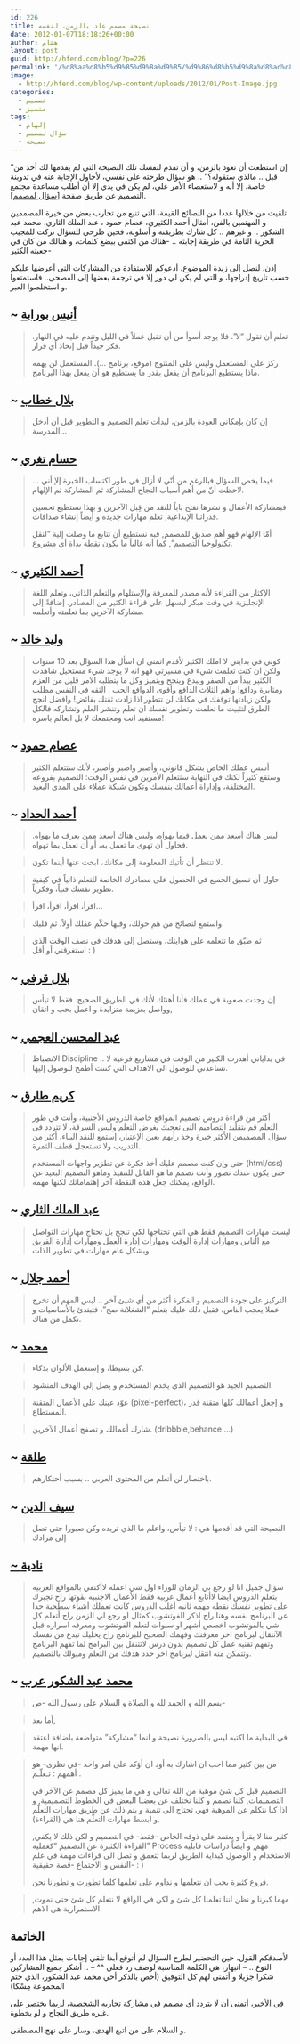 ```yaml
---
id: 226
title: نصيحة مصمم عاد بالزمن، لنفسه
date: 2012-01-07T18:18:26+00:00
author: هشام
layout: post
guid: http://hfend.com/blog/?p=226
permalink: '/%d8%aa%d8%b5%d9%85%d9%8a%d9%85/%d9%86%d8%b5%d9%8a%d8%ad%d8%a9-%d9%85%d8%b5%d9%85%d9%85-%d8%b9%d8%a7%d8%af-%d8%a8%d8%a7%d9%84%d8%b2%d9%85%d9%86%d8%8c-%d9%84%d9%86%d9%81%d8%b3%d9%87/'
image:
  - http://hfend.com/blog/wp-content/uploads/2012/01/Post-Image.jpg
categories:
  - تصميم
  - متميز
tags:
  - إلهام
  - سؤال لمصمم
  - نصيحة
---
```

&#8220;إن استطعت أن تعود بالزمن، و أن تقدم لنفسك تلك النصيحة التي لم يقدمها لك أحد من قبل .. مالذي ستقوله؟&#8221; .. هو سؤال طرحته على نفسي، لأحاول الإجابة عنه في تدوينة خاصة. إلا أنه و لاستعصاء الأمر علي، لم يكن في يدي إلا أن أطلب مساعدة مجتمع التصميم عن طريق صفحة [[سؤال لمصمم](http://hfend.com/blog/designer-question/ "سؤال لمصمم")].

تلقيت من خلالها عددا من النصائح القيمة، التي تنبع من تجارب بعض من خيرة المصممين و المهتمين بالفن، أمثال أحمد الكثيري، عصام حمود ، عبد الملك الثاري، محمد عبد الشكور .. و غيرهم .. كل شارك بطريقته و أسلوبه، فحين طرحي للسؤال تركت للمجيب الحرية التامة في طريقة إجابته .. -هناك من اكتفى ببضع كلمات، و هنالك من كان في جعبته الكثير-

إذن، لنصل إلى زبدة الموضوع، أدعوكم للاستفادة من المشاركات التي أعرضها عليكم حسب تاريخ إدراجها، و التي لم يكن لي دور إلا في ترجمة بعضها إلى الفصحى.. فاستمتعوا و استخلصوا العبر.

<!--more-->

## ~ [أنيس بورابة](http://twitter.com/_niss "@_niss")

> تعلم أن تقول &#8220;لا&#8221;. فلا يوجد أسوأ من أن تقبل عملاً في الليل وتندم عليه في النهار. فكر جيداً قبل إتخاذ أي قرار.
> 
> ركز على المستعمل وليس على المنتوج (موقع، برنامج &#8230;). المستعمل لن يهمه ماذا يستطيع البرنامج أن يفعل بقدر ما يستطيع هو أن يفعل بهذا البرنامج.

## ~ [بلال خطاب](http://twitter.com/Creartinc "@Creartinc")

> إن كان بإمكاني العودة بالزمن، لبدأت تعلم التصميم و التطوير قبل أن أدخل المدرسة&#8230;

## ~ [حسام تغري](http://twitter.com/hteghri "@hteghri")

> &#8230; فيما يخص السؤال فبالرغم من أنّي لا أزال في طور اكتساب الخبرة إلإ أني لاحظت أنّ من أهم أسباب النجاح المشاركة ثم المشاركة ثم الإلهام.
> 
> فبمشاركة الأعمال و نشرها نفتح باباً للنقد من قِبل الآخرين و بهذا نستطيع تحسين قدراتنا الإبداعية, تعلم مهارات جديدة و أيضاً إنشاء صداقات.
> 
> أمّا الإلهام فهو أهم صدبق للمصمم, فبه نستطيع أن نتابع ما وصلت إلية &#8220;لنقل تكنولوجيا التصميم&#8221;, كما أنه غالباً ما يكون نقطة بداة أي مشروع.

## ~ [أحمد الكثيري](http://twitter.com/mobde3net "@mobde3net")

> الإكثار من القراءة لأنه مصدر للمعرفة والإستلهام والتعلم الذاتي، وتعلم اللغة الإنجليزية في وقت مبكر ليسهل علي قراءة الكثير من المصادر. إضافةً إلى مشاركة الآخرين بما تعلمته وأتعلمه.

## ~ [وليد خالد](http://twitter.com/Wal_d "@Wal_d")

> كوني في بدايتي لا املك الكثير لأقدم اتمنى ان اسأل هذا السؤال بعد 10 سنوات ولكن ان كنت تعلمت شيء في مسيرتي فهو انه لا يوجد شيء مستحيل شاهدت الكثير يبدأ من الصفر ويبدع وينجح ويتميز وكل ما يتطلبه الامر قليل من العزم ومثابرة ودافع! واهم الثلاث الدافع وأقوى الدوافع الحب . الثقه في النفس مطلب ولكن زيادتها توقفك في مكانك لن تتطور اذا زادت ثقتك بفائض! وافضل انجح الطرق لتثبيت ما تعلمت وتطوير نفسك ان تعلم وتنشر العلم وتشاركه فالكل مستفيد انت ومجتمعك لا بل العالم باسره!

## ~ [عصام حمود](http://twitter.com/hamoudaissam "@hamoudaissam")

> أسس عملك الخاص بشكل قانوني، وأصبر واصبر وأصبر، لأنك ستتعلم الكثير وستقع كثيراً لكنك في النهاية ستتعلم الأمرين في نفس الوقت: التصميم بفروعه المختلفة، وإداراة أعمالك بنفسك وتكون شبكة عملاء على المدى البعيد.

## ~ [أحمد الحداد](http://twitter.com/cdes "@cdes")

> ليس هناك أسعد ممن يعمل فيما يهواه، وليس هناك أسعد ممن يعرف ما يهواه. فحاول أن تهوى ما تعمل به، أو أن تعمل بما تهواه.
  
> لا تنتظر أن تأتيك المعلومة إلى مكانك، ابحث عنها أينما تكون.
  
> حاول أن تسبق الجميع في الحصول على مصادرك الخاصة للتعلم ذاتياً في كيفية تطوير نفسك فنياً، وفكرياً.
  
> اقرأ، اقرأ، اقرأ، اقرأ&#8230;
  
> واستمع لنصائح من هم حولك، وفيها حكّم عقلك أولاً، ثم قلبك.
  
> ثم طبّق ما تتعلمه على هوايتك، وستصل إلى هدفك في نصف الوقت الذي استغرقني أو أقل : )

## ~ [بلال قرفي](http://twitter.com/bilama "@bilama")

> إن وجدت صعوبة في عملك فأنا أهنئك لأنك في الطريق الصحيح. فقط لا تيأس وواصل بعزيمة متزايدة و اعمل بحب و اتقان,

## ~ [عبد المحسن العجمي](http://twitter.com/ajmi "@ajmi")

> الانضباط Discipline .. في بداياتي أهدرت الكثير من الوقت في مشاريع فرعية لا تساعدني للوصول الى الاهداف التي كننت أطمح للوصول إليها.

## ~ [كريم طارق](http://karimtarek.com "موقع كريم طارق الشخصي")

> أكثر من قراءة دروس تصميم المواقع خاصة الدروس الأجنبية، وأنت في طور التعلم قم بتقليد التصاميم التي تعجبك بغرض التعلم وليس السرقة، لا تتردد في سؤال المصميمن الأكثر خبرة وخذ رأيهم بعين الإعتبار، إستمع للنقد البناء، أكثر من التدريب ولا تستعجل قطف الثمرة.
> 
> حتى وإن كنت مصمم عليك أخذ فكرة عن تطزير واجهات المستخدم (html/css) حتى يكون عندك تصور وأنت تصمم ما هو القابل للتنفيذ وماهو التصميم البعيد عن الواقع، يمكنك جعل هذه النقطة آخر إهتماماتك لكنها مهمه.

## ~ [عبد الملك الثاري](http://twitter.com/althari "@althari")

> ليست مهارات التصميم فقط هي التي تحتاجها لكي تنجح بل تحتاج مهارات التواصل مع الناس ومهارات إدارة الوقت ومهارات إدارة العمل ومهارات إدارة الفريق وبشكل عام مهارات في تطوير الذات.

## ~ [أحمد جلال](http://twitter.com "@ahmadgalal")

> التركيز على جودة التصميم و الفكرة أكثر من أي شيئ آخر .. ليس المهم أن تخرج عملا يعجب الناس، فقبل ذلك عليك بتعلم &#8220;الشغلانة صح&#8221;، فتبتدئ بالأساسيات و تكمل من هناك.

## ~ [محمد](http://twitter.com/webdevdz "@webdevdz")

> كن بسيطا، و إستعمل الألوان بذكاء.
  
> التصميم الجيد هو التصميم الذي يخدم المستخدم و يصل إلى الهدف المنشود.
  
> عوّد عينك على الأعمال المتقنة (pixel-perfect)، و إجعل أعمالك كلها متقنة قدر المستطاع.
  
> شارك أعمالك و تصفح أعمال الآخرين. (dribbble,behance &#8230;)

## ~ [طلقة](http://twitter.com/6lgh "@6lgh")

> باختصار لن أتعلم من المحتوى العربي .. بسبب أحتكارهم.

## ~ [سيف الدين](http://twitter.com/seifo92 "@seifo92")

> النصيحة التي قد أقدمها هي : لا تيأس، واعلم ما الذي تريده وكن صبورا حتى تصل إلى مرادك

## [~ نادية](http://twitter.com/Nadia4Design "@Nadia4Design")

> سؤال جميل انا لو رجع بي الزمان للوراء اول شي اعمله لاأكتفي بالمواقع العربيه بتعلم الدروس ايضا لاأتابع أعمال عربيه فقط الأعمال الاجنبيه بقوتها راح تجبرك على تطوير نفسك نقطه مهمه ثانيه أغلب الدروس كانت تعملك أشياء سطحية جدا عن البرنامج نفسه وهنا راح اذكر الفوتشوب كمثال لو رجع لي الزمن راح أتعلم كل شي بالفوتشوب اخصص أشهر او سنوات لتعلم الفوتشوب ومعرفه اسراره قبل الآنتقال لبرنامج اخر معرفتك وفهمك الصحيح للبرنامج راح يخليك تبدع من نفسك وتفهم تقنيه عمل كل تصميم بدون درس لاتتنقل بين البرامج لما تفهم البرنامج وتتمكن منه انتقل لبرنامج اخر حدد هدفك من التعلم وميولك بالتصميم.

## ~ [محمد عبد الشكور عرب](http://twitter.com/mshakour "@mshakour")

> بسم الله و الحمد لله و الصلاة و السلام على رسول الله -ص-
  
> أما بعد,
  
> في البداية ما اكتبه ليس بالضرورة نصيحة و انما &#8220;مشاركة&#8221; متواضعة باضافة اعتقد انها مهمة.
  
> من بين كثير مما احب ان اشارك به أود ان أؤكد على امر واحد -في نظرى- هو أهمهم : تـعلّـم .
> 
> التصميم قبل كل شئ موهبة من الله تعالى و هي ما يميز كل مصمم عن الآخر في التصميمات, كلنا نصمم و كلنا نختلف عن بعضنا البعض في الخطوط التصميمية, و اذا كنا نتكلم عن الموهبة فهي تحتاج الى تنمية و يتم ذلك عن طريق مهارات التعلّم و ابسط مهارات التعلّم هنا هي (القراءة).
> 
> كثير منا لا يقرأ و يعتمد على ذوقه الخاص -فقط- في التصميم و لكن ذلك لا يكفي, القراءة الكثيرة عن التصميم &#8220;كعملية&#8221; Process مهم, و ايضاً دراسات قابلية الاستخدام و الوصول كبداية الطريق لربما تتعمق و تصل الى قراءات مهمة في علم النفس و الاجتماع -قصة حقيقية- : )
> 
> فروع كثيرة يجب ان نتعلمها و نداوم على تعلمها كلما تطورت و تطورنا نحن.
  
> مهما كبرنا و نظن اننا تعلمنا كل شئ و لكن في الواقع لا نتعلم كل شئ حتى نموت, الاستمرارية هي الاهم.

## الخاتمة

لأصدقكم القول، حين التحضير لطرح السؤال لم أتوقع أبدا تلقي إجابات بمثل هذا العدد أو النوع .. &#8211; انبهار، هي الكلمة المناسبة لوصف رد فعلي ^^ &#8211; .. أشكر جميع المشاركين شكرا جزيلا و أتمنى لهم كل التوفيق (أخص بالذكر أخي محمد عبد الشكور، الذي ختم المجموعة مِسْكا)

في الأخير، أتمنى أن لا يتردد أي مصمم في مشاركة تجاربه الشخصية، لربما يختصر على غيره طريق النجاح و لو بخطوة.

و السلام على من اتبع الهدى، وسار على نهج المصطفى.